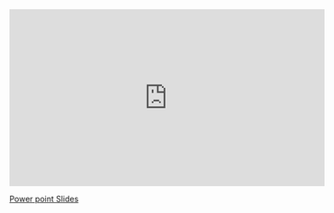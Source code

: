 ﻿

<iframe width="560" height="315" src="https://www.youtube.com/embed/videoseries?list=PL1DEQjXG2xnJWRyX6XqHOgPY9exyDLz8a" frameborder="0" allowfullscreen></iframe>

[Power point Slides](Solving-the-project-scope-problem-using-Abstract-Base-classes.pptx)